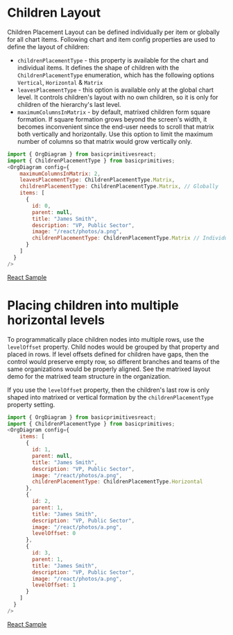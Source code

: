 # Children Layout
Children Placement Layout can be defined individually per item or globally for all chart items. Following chart and item config properties are used to define the layout of children:

* `childrenPlacementType` - this property is available for the chart and individual items. It defines the shape of children with the `ChildrenPlacementType` enumeration, which has the following options `Vertical`, `Horizontal` & `Matrix`
* `leavesPlacementType` - this option is available only at the global chart level. It controls children's layout with no own children, so it is only for children of the hierarchy's last level.
* `maximumColumnsInMatrix` - by default, matrixed children form square formation. If square formation grows beyond the screen's width, it becomes inconvenient since the end-user needs to scroll that matrix both vertically and horizontally. Use this option to limit the maximum number of columns so that matrix would grow vertically only.

```JavaScript
import { OrgDiagram } from basicprimitivesreact;
import { ChildrenPlacementType } from basicprimitives;
<OrgDiagram config={
    maximumColumnsInMatrix: 2,
    leavesPlacementType: ChildrenPlacementType.Matrix,
    childrenPlacementType: ChildrenPlacementType.Matrix, // Globally
    items: [
      {
        id: 0,
        parent: null,
        title: "James Smith",
        description: "VP, Public Sector",
        image: "/react/photos/a.png",
        childrenPlacementType: ChildrenPlacementType.Matrix // Individually
      }
    ]
  }
/>
```

[React Sample](../src/components/Samples/ChildrenPlacementType.js)

# Placing children into multiple horizontal levels
To programmatically place children nodes into multiple rows, use the `levelOffset` property. Child nodes would be grouped by that property and placed in rows. If level offsets defined for children have gaps, then the control would preserve empty row, so different branches and teams of the same organizations would be properly aligned.  See the matrixed layout demo for the matrixed team structure in the organization.


If you use the `levelOffset` property, then the children's last row is only shaped into matrixed or vertical formation by the `childrenPlacementType` property setting. 

```JavaScript
import { OrgDiagram } from basicprimitivesreact;
import { ChildrenPlacementType } from basicprimitives;
<OrgDiagram config={
    items: [
      {
        id: 1,
        parent: null,
        title: "James Smith",
        description: "VP, Public Sector",
        image: "/react/photos/a.png",
        childrenPlacementType: ChildrenPlacementType.Horizontal
      },
      {
        id: 2,
        parent: 1,
        title: "James Smith",
        description: "VP, Public Sector",
        image: "/react/photos/a.png",
        levelOffset: 0
      },
      {
        id: 3,
        parent: 1,
        title: "James Smith",
        description: "VP, Public Sector",
        image: "/react/photos/a.png",
        levelOffset: 1
      }
    ]
  }
/>
```

[React Sample](../src/components/Samples/ChildrenAndAssistantsLevelOffset.js)
